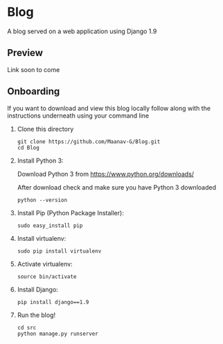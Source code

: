 # Blog
A blog served on a web application using Django 1.9

## Preview 
Link soon to come 

## Onboarding 
If you want to download and view this blog locally follow along with the instructions underneath using your command line

1. Clone this directory
    ```
    git clone https://github.com/Maanav-G/Blog.git
    cd Blog
    ```

2. Install Python 3:

    Download Python 3 from https://www.python.org/downloads/

    After download check and make sure you have Python 3 downloaded
    ```
    python --version
    ```

3. Install Pip (Python Package Installer):
    ```
    sudo easy_install pip
    ```

4. Install virtualenv:
    ```
    sudo pip install virtualenv
    ```
    
5. Activate virtualenv:
    ```
    source bin/activate
    ```
    
6. Install Django:
    ```
    pip install django==1.9
    ```


7. Run the blog!
    ```
    cd src
    python manage.py runserver
    ```


